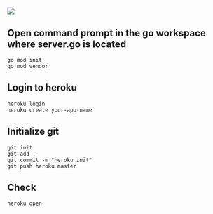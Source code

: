 # [<img src=https://i.ibb.co/MNjXD05/go-react.png>](https://go-react-rest.herokuapp.com/)

## Open command prompt in the go workspace where server.go is located

    go mod init
    go mod vendor

## Login to heroku

    heroku login
    heroku create your-app-name

## Initialize git

    git init
    git add .
    git commit -m "heroku init"
    git push heroku master

## Check

    heroku open
